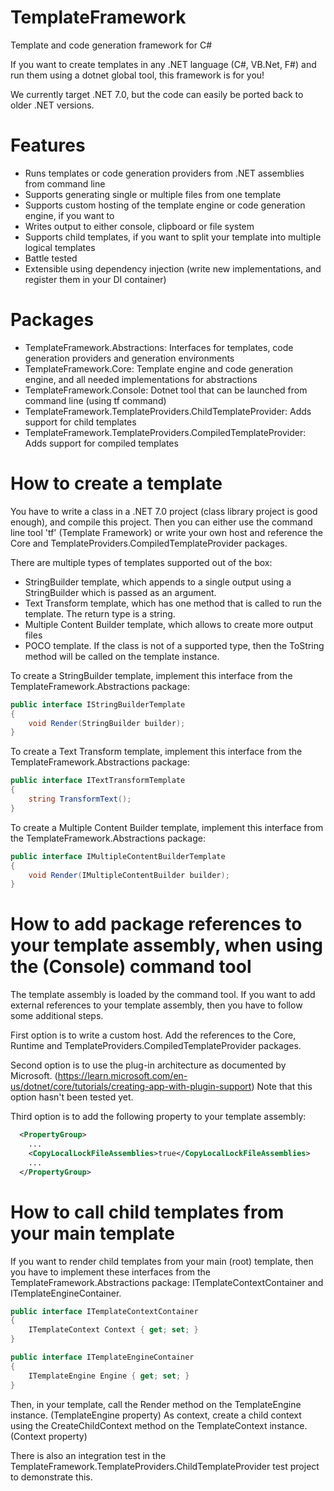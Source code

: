 # TemplateFramework
Template and code generation framework for C#

If you want to create templates in any .NET language (C#, VB.Net, F#) and run them using a dotnet global tool, this framework is for you!

We currently target .NET 7.0, but the code can easily be ported back to older .NET versions.

# Features
- Runs templates or code generation providers from .NET assemblies from command line
- Supports generating single or multiple files from one template
- Supports custom hosting of the template engine or code generation engine, if you want to
- Writes output to either console, clipboard or file system
- Supports child templates, if you want to split your template into multiple logical templates
- Battle tested
- Extensible using dependency injection (write new implementations, and register them in your DI container)

# Packages
- TemplateFramework.Abstractions: Interfaces for templates, code generation providers and generation environments
- TemplateFramework.Core: Template engine and code generation engine, and all needed implementations for abstractions
- TemplateFramework.Console: Dotnet tool that can be launched from command line (using tf command)
- TemplateFramework.TemplateProviders.ChildTemplateProvider: Adds support for child templates
- TemplateFramework.TemplateProviders.CompiledTemplateProvider: Adds support for compiled templates

# How to create a template
You have to write a class in a .NET 7.0 project (class library project is good enough), and compile this project.
Then you can either use the command line tool 'tf' (Template Framework) or write your own host and reference the Core and TemplateProviders.CompiledTemplateProvider packages.

There are multiple types of templates supported out of the box:
- StringBuilder template, which appends to a single output using a StringBuilder which is passed as an argument.
- Text Transform template, which has one method that is called to run the template. The return type is a string.
- Multiple Content Builder template, which allows to create more output files
- POCO template. If the class is not of a supported type, then the ToString method will be called on the template instance.

To create a StringBuilder template, implement this interface from the TemplateFramework.Abstractions package:

```C#
public interface IStringBuilderTemplate
{
    void Render(StringBuilder builder);
}
```

To create a Text Transform template, implement this interface from the TemplateFramework.Abstractions package:

```C#
public interface ITextTransformTemplate
{
    string TransformText();
}
```

To create a Multiple Content Builder template, implement this interface from the TemplateFramework.Abstractions package:

```C#
public interface IMultipleContentBuilderTemplate
{
    void Render(IMultipleContentBuilder builder);
}
```

# How to add package references to your template assembly, when using the (Console) command tool
The template assembly is loaded by the command tool.
If you want to add external references to your template assembly, then you have to follow some additional steps.

First option is to write a custom host. Add the references to the Core, Runtime and TemplateProviders.CompiledTemplateProvider packages.

Second option is to use the plug-in architecture as documented by Microsoft. (https://learn.microsoft.com/en-us/dotnet/core/tutorials/creating-app-with-plugin-support)
Note that this option hasn't been tested yet.

Third option is to add the following property to your template assembly:
```xml
  <PropertyGroup>
    ...
    <CopyLocalLockFileAssemblies>true</CopyLocalLockFileAssemblies>
    ...
  </PropertyGroup>
```

# How to call child templates from your main template
If you want to render child templates from your main (root) template, then you have to implement these interfaces from the TemplateFramework.Abstractions package: ITemplateContextContainer and ITemplateEngineContainer.

```C#
public interface ITemplateContextContainer
{
    ITemplateContext Context { get; set; }
}
```

```C#
public interface ITemplateEngineContainer
{
    ITemplateEngine Engine { get; set; }
}
```

Then, in your template, call the Render method on the TemplateEngine instance. (TemplateEngine property)
As context, create a child context using the CreateChildContext method on the TemplateContext instance. (Context property)

There is also an integration test in the TemplateFramework.TemplateProviders.ChildTemplateProvider test project to demonstrate this.
